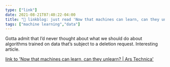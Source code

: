 ```yaml
---
type: ["link"]
date: 2021-08-21T07:40:22-04:00
title: "🔗 linkblog: just read 'Now that machines can learn, can they unlearn? | Ars Technica'"
tags: ["machine learning","data"]
---
```

Gotta admit that I’d never thought about what we should do about algorithms trained on data that’s subject to a deletion request. Interesting article.
 
[link to 'Now that machines can learn, can they unlearn? | Ars Technica'](https://arstechnica.com/information-technology/2021/08/now-that-machines-can-learn-can-they-unlearn/)
